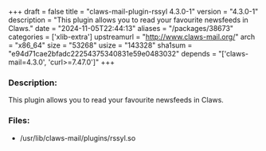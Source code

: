 +++
draft = false
title = "claws-mail-plugin-rssyl 4.3.0-1"
version = "4.3.0-1"
description = "This plugin allows you to read your favourite newsfeeds in Claws."
date = "2024-11-05T22:44:13"
aliases = "/packages/38673"
categories = ['xlib-extra']
upstreamurl = "http://www.claws-mail.org/"
arch = "x86_64"
size = "53268"
usize = "143328"
sha1sum = "e94d71cae2bfadc22254375340831e59e0483032"
depends = "['claws-mail=4.3.0', 'curl>=7.47.0']"
+++
### Description: 
This plugin allows you to read your favourite newsfeeds in Claws.

### Files: 
* /usr/lib/claws-mail/plugins/rssyl.so
